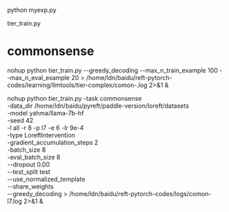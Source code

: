 python myexp.py

tier_train.py


# commonsense 
nohup python tier_train.py --greedy_decoding --max_n_train_example 100 --max_n_eval_example 20  > /home/ldn/baidu/reft-pytorch-codes/learning/llmtools/tier-complex/comon-.log 2>&1 &




nohup python tier_train.py -task commonsense \
-data_dir /home/ldn/baidu/pyreft/paddle-version/loreft/datasets \
-model yahma/llama-7b-hf \
-seed 42 \
-l all -r 8 -p l7 -e 6 -lr 9e-4 \
-type LoreftIntervention \
-gradient_accumulation_steps 2 \
-batch_size 8 \
-eval_batch_size 8 \
--dropout 0.00 \
--test_split test \
--use_normalized_template \
--share_weights \
--greedy_decoding > /home/ldn/baidu/reft-pytorch-codes/logs/comon-l7.log 2>&1 &



